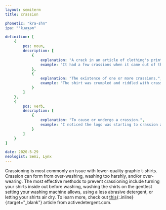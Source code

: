 ```yaml
---
layout: semiterm
title: crassion

phonetic: "kra-shn"
ipa: "'kɹæʒən"

definition: [
	{
		pos: noun,
		description: [
			{
				explanation: "A crack in an article of clothing's printed design.",
				example: "It had a few crassions when it came out of the dryer."
			},
			{
				explanation: "The existence of one or more crassions.",
				example: "The shirt was crumpled and riddled with crassion."
			}
		]
	},
	{
		pos: verb,
		description: [
			{
				explanation: "To cause or undergo a crassion.",
				example: "I noticed the logo was starting to crassion at its corners."
			}
		]
	}
]

date: 2020-5-29
neologist: Semi, Lynx
---
```


Crassioning is most commonly an issue with lower-quality graphic t-shirts. Crassion can form from over-washing, washing too harshly, and/or over-wearing. The most effective methods to prevent crassioning include turning your shirts inside out before washing, washing the shirts on the gentlest setting your washing machine allows, using a less abrasive detergent, or letting your shirts air dry. To learn more, check out [this](https://activedetergent.com/how-to-prevent-graphic-t-shirts-cracking/){:.inline}{:target="_blank"} article from activedetergent.com.